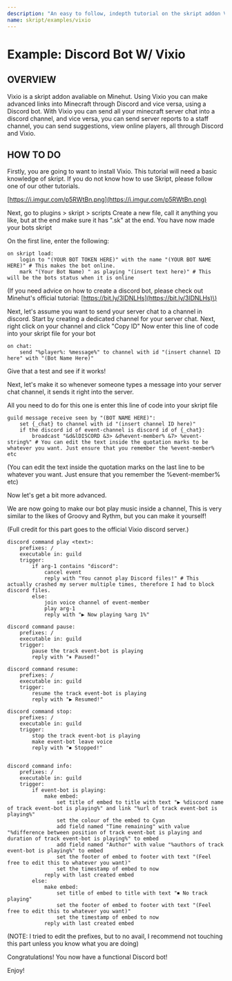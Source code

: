 ```yaml
---
description: "An easy to follow, indepth tutorial on the skript addon Vixio."
name: skript/examples/vixio
---
```


# Example: Discord Bot W/ Vixio

## OVERVIEW

Vixio is a skript addon avaliable on Minehut. Using Vixio you can make advanced links into Minecraft through Discord and vice versa, using a Discord bot. With Vixio you can send all your minecraft server chat into a discord channel, and vice versa, you can send server reports to a staff channel, you can send suggestions, view online players, all through Discord and Vixio.

## HOW TO DO

Firstly, you are going to want to install Vixio. This tutorial will need a basic knowledge of skript. If you do not know how to use Skript, please follow one of our other tutorials.

[https://i.imgur.com/p5RWtBn.png](https://i.imgur.com/p5RWtBn.png)

Next, go to plugins &gt; skript &gt; scripts Create a new file, call it anything you like, but at the end make sure it has ".sk" at the end. You have now made your bots skript

On the first line, enter the following:

```text
on skript load:
	login to "(YOUR BOT TOKEN HERE)" with the name "(YOUR BOT NAME HERE)" # This makes the bot online.
	mark "(Your Bot Name) " as playing "(insert text here)" # This will be the bots status when it is online
```

\(If you need advice on how to create a discord bot, please check out Minehut's official tutorial: [https://bit.ly/3lDNLHs](https://bit.ly/3lDNLHs)\)

Next, let's assume you want to send your server chat to a channel in discord. Start by creating a dedicated channel for your server chat. Next, right click on your channel and click "Copy ID" Now enter this line of code into your skript file for your bot

```text
on chat:
    send "%player%: %message%" to channel with id "(insert channel ID here" with "(Bot Name Here)"
```

Give that a test and see if it works!

Next, let's make it so whenever someone types a message into your server chat channel, it sends it right into the server.

All you need to do for this one is enter this line of code into your skript file

```text
guild message receive seen by "(BOT NAME HERE)":
    set {_chat} to channel with id "(insert channel ID here)"
    if the discord id of event-channel is discord id of {_chat}:
        broadcast "&d&lDISCORD &3> &d%event-member% &7> %event-string%" # You can edit the text inside the quotation marks to be whatever you want. Just ensure that you remember the %event-member% etc
```

\(You can edit the text inside the quotation marks on the last line to be whatever you want. Just ensure that you remember the %event-member% etc\)

Now let's get a bit more advanced.

We are now going to make our bot play music inside a channel, This is very similar to the likes of Groovy and Rythm, but you can make it yourself!

\(Full credit for this part goes to the official Vixio discord server.\)

```text
discord command play <text>:
    prefixes: /
    executable in: guild
    trigger:
        if arg-1 contains "discord":
            cancel event
            reply with "You cannot play Discord files!" # This actually crashed my server multiple times, therefore I had to block discord files.
        else:
            join voice channel of event-member
            play arg-1
            reply with "▶ Now playing %arg 1%"

discord command pause:
    prefixes: /
    executable in: guild
    trigger:
        pause the track event-bot is playing
        reply with "⏸ Paused!"

discord command resume:
    prefixes: /
    executable in: guild
    trigger:
        resume the track event-bot is playing
        reply with "▶ Resumed!"

discord command stop:
    prefixes: /
    executable in: guild
    trigger:
        stop the track event-bot is playing
        make event-bot leave voice
        reply with "⏹ Stopped!"


discord command info:
    prefixes: /
    executable in: guild
    trigger:
        if event-bot is playing:
            make embed:
                set title of embed to title with text "▶ %discord name of track event-bot is playing%" and link "%url of track event-bot is playing%"
                set the colour of the embed to Cyan
                add field named "Time remaining" with value "%difference between position of track event-bot is playing and duration of track event-bot is playing%" to embed
                add field named "Author" with value "%authors of track event-bot is playing%" to embed
                set the footer of embed to footer with text "(Feel free to edit this to whatever you want)"
                set the timestamp of embed to now
            reply with last created embed
        else:
            make embed:
                set title of embed to title with text "⏹ No track playing"
                set the footer of embed to footer with text "(Feel free to edit this to whatever you want)"
                set the timestamp of embed to now
            reply with last created embed
```

\(NOTE: I tried to edit the prefixes, but to no avail, I recommend not touching this part unless you know what you are doing\)

Congratulations! You now have a functional Discord bot!

Enjoy!
